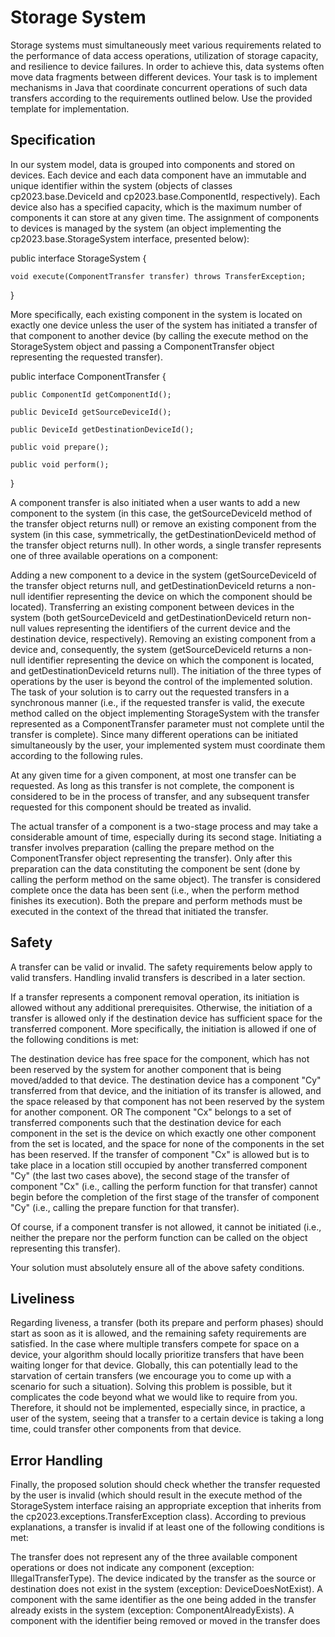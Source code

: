 
# Storage System
Storage systems must simultaneously meet various requirements related to the performance of data access operations, utilization of storage capacity, and resilience to device failures. In order to achieve this, data systems often move data fragments between different devices. Your task is to implement mechanisms in Java that coordinate concurrent operations of such data transfers according to the requirements outlined below. Use the provided template for implementation.

## Specification

In our system model, data is grouped into components and stored on devices. Each device and each data component have an immutable and unique identifier within the system (objects of classes cp2023.base.DeviceId and cp2023.base.ComponentId, respectively). Each device also has a specified capacity, which is the maximum number of components it can store at any given time. The assignment of components to devices is managed by the system (an object implementing the cp2023.base.StorageSystem interface, presented below):

public interface StorageSystem {

    void execute(ComponentTransfer transfer) throws TransferException;
    
}

More specifically, each existing component in the system is located on exactly one device unless the user of the system has initiated a transfer of that component to another device (by calling the execute method on the StorageSystem object and passing a ComponentTransfer object representing the requested transfer).

public interface ComponentTransfer {

    public ComponentId getComponentId();
    
    public DeviceId getSourceDeviceId();
    
    public DeviceId getDestinationDeviceId();
    
    public void prepare();
    
    public void perform();

}

A component transfer is also initiated when a user wants to add a new component to the system (in this case, the getSourceDeviceId method of the transfer object returns null) or remove an existing component from the system (in this case, symmetrically, the getDestinationDeviceId method of the transfer object returns null). In other words, a single transfer represents one of three available operations on a component:

Adding a new component to a device in the system (getSourceDeviceId of the transfer object returns null, and getDestinationDeviceId returns a non-null identifier representing the device on which the component should be located).
Transferring an existing component between devices in the system (both getSourceDeviceId and getDestinationDeviceId return non-null values representing the identifiers of the current device and the destination device, respectively).
Removing an existing component from a device and, consequently, the system (getSourceDeviceId returns a non-null identifier representing the device on which the component is located, and getDestinationDeviceId returns null).
The initiation of the three types of operations by the user is beyond the control of the implemented solution. The task of your solution is to carry out the requested transfers in a synchronous manner (i.e., if the requested transfer is valid, the execute method called on the object implementing StorageSystem with the transfer represented as a ComponentTransfer parameter must not complete until the transfer is complete). Since many different operations can be initiated simultaneously by the user, your implemented system must coordinate them according to the following rules.

At any given time for a given component, at most one transfer can be requested. As long as this transfer is not complete, the component is considered to be in the process of transfer, and any subsequent transfer requested for this component should be treated as invalid.

The actual transfer of a component is a two-stage process and may take a considerable amount of time, especially during its second stage. Initiating a transfer involves preparation (calling the prepare method on the ComponentTransfer object representing the transfer). Only after this preparation can the data constituting the component be sent (done by calling the perform method on the same object). The transfer is considered complete once the data has been sent (i.e., when the perform method finishes its execution). Both the prepare and perform methods must be executed in the context of the thread that initiated the transfer.

## Safety

A transfer can be valid or invalid. The safety requirements below apply to valid transfers. Handling invalid transfers is described in a later section.

If a transfer represents a component removal operation, its initiation is allowed without any additional prerequisites. Otherwise, the initiation of a transfer is allowed only if the destination device has sufficient space for the transferred component. More specifically, the initiation is allowed if one of the following conditions is met:

The destination device has free space for the component, which has not been reserved by the system for another component that is being moved/added to that device.
The destination device has a component "Cy" transferred from that device, and the initiation of its transfer is allowed, and the space released by that component has not been reserved by the system for another component.
OR
The component "Cx" belongs to a set of transferred components such that the destination device for each component in the set is the device on which exactly one other component from the set is located, and the space for none of the components in the set has been reserved.
If the transfer of component "Cx" is allowed but is to take place in a location still occupied by another transferred component "Cy" (the last two cases above), the second stage of the transfer of component "Cx" (i.e., calling the perform function for that transfer) cannot begin before the completion of the first stage of the transfer of component "Cy" (i.e., calling the prepare function for that transfer).

Of course, if a component transfer is not allowed, it cannot be initiated (i.e., neither the prepare nor the perform function can be called on the object representing this transfer).

Your solution must absolutely ensure all of the above safety conditions.

## Liveliness

Regarding liveness, a transfer (both its prepare and perform phases) should start as soon as it is allowed, and the remaining safety requirements are satisfied. In the case where multiple transfers compete for space on a device, your algorithm should locally prioritize transfers that have been waiting longer for that device. Globally, this can potentially lead to the starvation of certain transfers (we encourage you to come up with a scenario for such a situation). Solving this problem is possible, but it complicates the code beyond what we would like to require from you. Therefore, it should not be implemented, especially since, in practice, a user of the system, seeing that a transfer to a certain device is taking a long time, could transfer other components from that device.

## Error Handling

Finally, the proposed solution should check whether the transfer requested by the user is invalid (which should result in the execute method of the StorageSystem interface raising an appropriate exception that inherits from the cp2023.exceptions.TransferException class). According to previous explanations, a transfer is invalid if at least one of the following conditions is met:

The transfer does not represent any of the three available component operations or does not indicate any component (exception: IllegalTransferType).
The device indicated by the transfer as the source or destination does not exist in the system (exception: DeviceDoesNotExist).
A component with the same identifier as the one being added in the transfer already exists in the system (exception: ComponentAlreadyExists).
A component with the identifier being removed or moved in the transfer does
